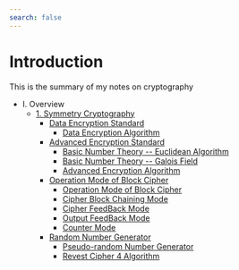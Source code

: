 ```yaml
---
search: false
---
```


# Introduction

This is the summary of my notes on cryptography

* I. Overview
  * [1. Symmetry Cryptography ](sym_crypto/README.md)
    * [Data Encryption Standard](sym_crypto/des/README.md)
      * [Data Encryption Algorithm](sym_crypto/des/des.md)
    * [Advanced Encryption Standard](sym_crypto/aes/README.md)
      * [Basic Number Theory -- Euclidean Algorithm ](sym_crypto/aes/euclid.md)
      * [Basic Number Theory -- Galois Field ](sym_crypto/aes/galois.md)
      * [Advanced Encryption Algorithm](sym_crypto/aes/aes.md)
    * [Operation Mode of Block Cipher](sym_crypto/operation_mode/README.md)
      * [Operation Mode of Block Cipher](sym_crypto/operation_mode/1_blockciphermode.md)
      * [Cipher Block Chaining Mode](sym_crypto/operation_mode/2_cbc.md)
      * [Cipher FeedBack Mode](sym_crypto/operation_mode/3_cfb.md)
      * [Output FeedBack Mode](sym_crypto/operation_mode/4_ofb.md)
      * [Counter Mode](sym_crypto/operation_mode/5_ctr.md)
    * [Random Number Generator](sym_crypto/randnum/README.md)
      * [Pseudo-random Number Generator](sym_crypto/randnum/prng.md)
      * [Revest Cipher 4 Algorithm](sym_crypto/randnum/rc4.md)
